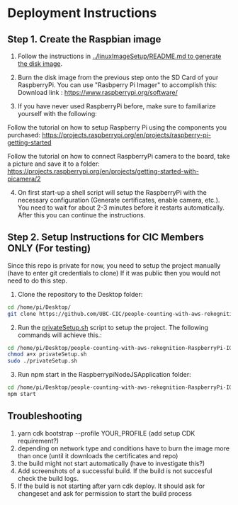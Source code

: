 # Deployment Instructions

## Step 1. Create the Raspbian image 

1. Follow the instructions in [../linuxImageSetup/README.md to generate the disk image](../linuxImageSetup/README.md).

2. Burn the disk image from the previous step onto the SD Card of your RaspberryPi. You can use "Rasbperry Pi Imager" to accomplish this:
Download link : https://www.raspberrypi.org/software/
   
3. If you have never used RaspberryPi before, make sure to familiarize yourself with the following: 

Follow the tutorial on how to setup Raspberry Pi using the components you purchased: https://projects.raspberrypi.org/en/projects/raspberry-pi-getting-started

Follow the tutorial on how to connect RaspberryPi camera to the board, take a picture and save it to a folder: https://projects.raspberrypi.org/en/projects/getting-started-with-picamera/2

4. On first start-up a shell script will setup the RaspberryPi with the necessary configuration (Generate certificates, enable camera, etc.).
You need to wait for about 2-3 minutes before it restarts automatically. After this you can continue the instructions. 
   
## Step 2. Setup Instructions for CIC Members ONLY (For testing)

Since this repo is private for now, you need to setup the project manually (have to enter git credentials to clone)
If it was public then you would not need to do this step.

1. Clone the repository to the Desktop folder:

```bash
cd /home/pi/Desktop/
git clone https://github.com/UBC-CIC/people-counting-with-aws-rekognition-RaspberryPi-IOT.git
``` 
2. Run the [privateSetup.sh](../RaspberrypiNodeJSApplication/privateSetup.sh) script to setup the project.
   The following commands will achieve this.:

```bash
cd /home/pi/Desktop/people-counting-with-aws-rekognition-RaspberryPi-IOT/RaspberrypiNodeJSApplication
chmod a+x privateSetup.sh 
sudo ./privateSetup.sh
``` 

3. Run npm start in the RaspberrypiNodeJSApplication folder:

```bash
cd /home/pi/Desktop/people-counting-with-aws-rekognition-RaspberryPi-IOT/RaspberrypiNodeJSApplication
npm start 
``` 

## Troubleshooting

1. yarn cdk bootstrap --profile YOUR_PROFILE (add setup CDK requirement?)
2. depending on network type and conditions have to burn the image more than once (until it downloads the certificates and repo)
3. the build might not start automatically (have to investigate this?)
4. Add screenshots of a successful build. If the build is not succesful check the build logs.
5. If the build is not starting after yarn cdk deploy. It should ask for changeset and ask for permission to start the build process